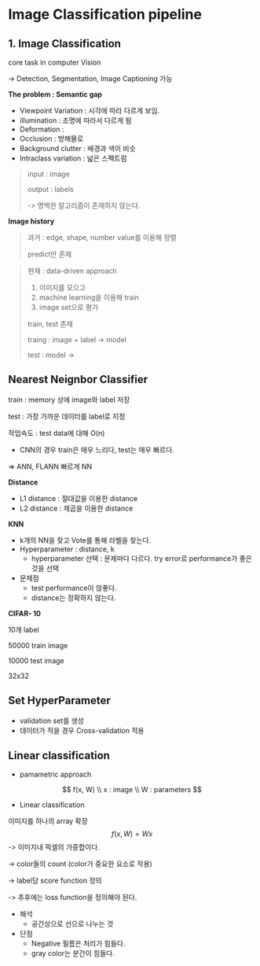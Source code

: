 # Image Classification pipeline

## 1. Image Classification

core task in computer Vision 

-> Detection, Segmentation, Image Captioning 가능



**The problem : Semantic gap**

- Viewpoint Variation : 시각에 따라 다르게 보임.
- illumination : 조명에 따라서 다르게 됨
- Deformation : 
- Occlusion : 방해물로 
- Background clutter : 배경과 색이 비슷
- Intraclass variation : 넓은 스펙트럼



> input : image
>
> output : labels
>
> -> 명백한 알고리즘이 존재하지 않는다.



**Image history**

>과거 : edge, shape, number value를 이용해 정렬
>
>predict만 존재



> 현재 : data-driven approach
>
> 1. 이미지를 모으고
> 2. machine learning을 이용해 train
> 3. image set으로 평가
>
> train, test 존재
>
> traing : image + label -> model
>
> test : model -> 



## Nearest Neignbor Classifier

train : memory 상에 image와 label 저장

test : 가장 가까운 데이터를 label로 지정

작업속도 : test data에 대해 O(n)

* CNN의 경우 train은 매우 느리다, test는 매우 빠르다.

=>  ANN, FLANN 빠르게 NN



**Distance**

- L1 distance : 절대값을 이용한 distance
- L2 distance : 제곱을 이용한 distance



**KNN**

- k개의 NN을 찾고 Vote를 통해 라벨을 찾는다.
- Hyperparameter : distance, k
  - hyperparameter 선택 : 문제마다 다르다. try error로 performance가 좋은 것을 선택
- 문제점
  - test performance이 않좋다.
  - distance는 정확하지 않는다.



**CIFAR- 10**

10개 label

50000 train image

10000 test image

32x32



## Set HyperParameter

- validation set를 생성
- 데이터가 적을 경우 Cross-validation 적용



## Linear classification

- pamametric approach

$$
f(x, W) \\
x : image \\
W : parameters
$$

- Linear classification 

이미지를 하나의 array 확장
$$
f(x, W) = Wx
$$
-> 이미지내 픽셀의 가중합이다.

-> color들의 count (color가 중요한 요소로 작용)

-> label당 score function 정의

-> 추후에는 loss function을 정의해야 된다.



- 해석
  - 공간상으로 선으로 나누는 것
- 단점
  - Negative 필름은 처리가 힘들다.
  - gray color는 분간이 힘들다.